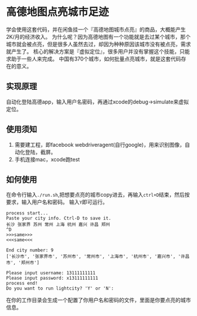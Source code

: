 # 高德地图点亮城市足迹
学会使用这套代码，并在闲鱼挂一个『高德地图城市点亮』的商品，大概能产生2K/月的经济收入。
为什么呢？因为高德地图有一个功能就是去过某个城市，那个城市就会被点亮，但是很多人虽然去过，却因为种种原因该城市没有被点亮，需求就产生了。
核心的解决方案是『虚拟定位』，很多用户并没有掌握这个技能，只能求助于一些人来完成。
中国有370个城市，如何批量点亮城市，就是这套代码存在的意义。

## 实现原理
自动化登陆高德app，输入用户名密码，再通过xcode的debug->simulate来虚拟定位。

## 使用须知
1. 需要建工程，即facebook webdriveragent(自行google)，用来识别图像，自动化登陆，截屏。
2. 手机连接mac，xcode跑test

## 如何使用
在命令行输入`./run.sh`,把想要点亮的城市copy进去，再输入`ctrl+D`结束，然后按要求，输入用户名和密码。
输入`Y`即可运行。
```
process start...
Paste your city info. Ctrl-D to save it.
长沙 张家界 苏州 常州 上海 杭州 嘉兴 许昌 郑州
^D
>>>same>>>
<<<same<<<

End city number: 9
['长沙市', '张家界市', '苏州市', '常州市', '上海市', '杭州市', '嘉兴市', '许昌市', '郑州市']

Please input username: 13111111111
Please input password: x13111111111
process end!
Do you want to run lightcity? 'Y' or 'N':
```
在你的工作目录会生成一个配置了你用户名和密码的文件，里面是你要点亮的城市信息。
